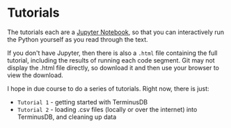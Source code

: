 # Tutorials
The tutorials each are a [Jupyter Notebook](https://jupyter.org/),  so that you can interactively run the Python yourself as you read through the text.

If you don't have Jupyter,  then there is also a `.html` file containing the full tutorial, including the results of running each code segment. Git may not display the .html file directly, so download it and then use your browser to view the download.

I hope in due course to do a series of tutorials.  Right now,  there is just:
* `Tutorial 1` - getting started with TerminusDB
* `Tutorial 2` - loading .csv files (locally or over the internet) into TerminusDB, and cleaning up data
